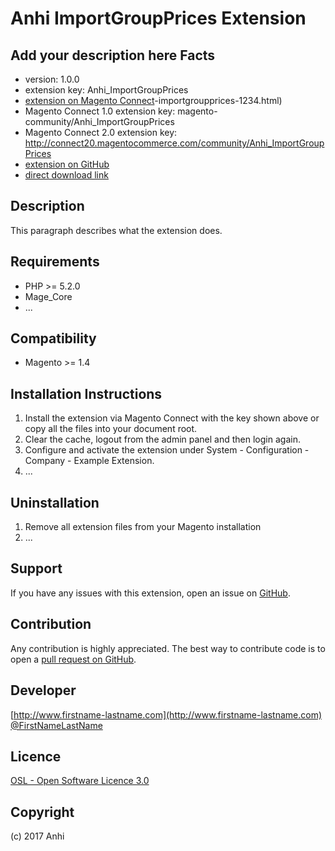 Anhi ImportGroupPrices Extension
=====================
Add your description here
Facts
-----
- version: 1.0.0
- extension key: Anhi_ImportGroupPrices
- [extension on Magento Connect](http://www.magentocommerce.com/magento-connect/anhi)-importgroupprices-1234.html)
- Magento Connect 1.0 extension key: magento-community/Anhi_ImportGroupPrices
- Magento Connect 2.0 extension key: http://connect20.magentocommerce.com/community/Anhi_ImportGroupPrices
- [extension on GitHub](https://github.com/anhi/Anhi_ImportGroupPrices)
- [direct download link](http://connect.magentocommerce.com/community/get/Anhi_ImportGroupPrices-1.0.0.tgz)

Description
-----------
This paragraph describes what the extension does.

Requirements
------------
- PHP >= 5.2.0
- Mage_Core
- ...

Compatibility
-------------
- Magento >= 1.4

Installation Instructions
-------------------------
1. Install the extension via Magento Connect with the key shown above or copy all the files into your document root.
2. Clear the cache, logout from the admin panel and then login again.
3. Configure and activate the extension under System - Configuration - Company - Example Extension.
4. ...

Uninstallation
--------------
1. Remove all extension files from your Magento installation
2. ...

Support
-------
If you have any issues with this extension, open an issue on [GitHub](https://github.com/anhi/Anhi_ImportGroupPrices/issues).

Contribution
------------
Any contribution is highly appreciated. The best way to contribute code is to open a [pull request on GitHub](https://help.github.com/articles/using-pull-requests).

Developer
---------

[http://www.firstname-lastname.com](http://www.firstname-lastname.com)
[@FirstNameLastName](https://twitter.com/FirstNameLastName)

Licence
-------
[OSL - Open Software Licence 3.0](http://opensource.org/licenses/osl-3.0.php)

Copyright
---------
(c) 2017 Anhi

